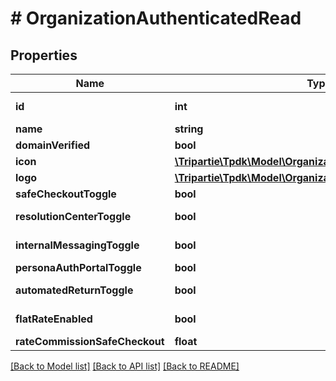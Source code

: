 # # OrganizationAuthenticatedRead

## Properties

Name | Type | Description | Notes
------------ | ------------- | ------------- | -------------
**id** | **int** |  | [optional] [readonly]
**name** | **string** |  | [optional]
**domainVerified** | **bool** |  |
**icon** | [**\Tripartie\Tpdk\Model\OrganizationAuthenticatedReadIcon**](OrganizationAuthenticatedReadIcon.md) |  | [optional]
**logo** | [**\Tripartie\Tpdk\Model\OrganizationAuthenticatedReadIcon**](OrganizationAuthenticatedReadIcon.md) |  | [optional]
**safeCheckoutToggle** | **bool** |  |
**resolutionCenterToggle** | **bool** |  | [default to true]
**internalMessagingToggle** | **bool** |  | [default to true]
**personaAuthPortalToggle** | **bool** |  |
**automatedReturnToggle** | **bool** |  | [default to true]
**flatRateEnabled** | **bool** |  | [optional] [readonly]
**rateCommissionSafeCheckout** | **float** |  |

[[Back to Model list]](../../README.md#models) [[Back to API list]](../../README.md#endpoints) [[Back to README]](../../README.md)
